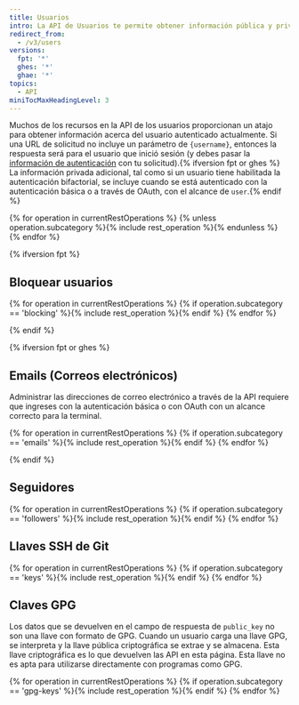 ```yaml
---
title: Usuarios
intro: La API de Usuarios te permite obtener información pública y privada sobre el usuario autenticado.
redirect_from:
  - /v3/users
versions:
  fpt: '*'
  ghes: '*'
  ghae: '*'
topics:
  - API
miniTocMaxHeadingLevel: 3
---
```


Muchos de los recursos en la API de los usuarios proporcionan un atajo para obtener información acerca del usuario autenticado actualmente. Si una URL de solicitud no incluye un parámetro de `{username}`, entonces la respuesta será para el usuario que inició sesión (y debes pasar la [información de autenticación](/rest/overview/resources-in-the-rest-api#authentication) con tu solicitud).{% ifversion fpt or ghes %} La información privada adicional, tal como si un usuario tiene habilitada la autenticación bifactorial, se incluye cuando se está autenticado con la autenticación básica o a través de OAuth, con el alcance de `user`.{% endif %}

{% for operation in currentRestOperations %}
  {% unless operation.subcategory %}{% include rest_operation %}{% endunless %}
{% endfor %}

{% ifversion fpt %}
## Bloquear usuarios

{% for operation in currentRestOperations %}
  {% if operation.subcategory == 'blocking' %}{% include rest_operation %}{% endif %}
{% endfor %}

{% endif %}

{% ifversion fpt or ghes %}
## Emails (Correos electrónicos)

Administrar las direcciones de correo electrónico a través de la API requiere que ingreses con la autenticación básica o con OAuth con un alcance correcto para la terminal.

{% for operation in currentRestOperations %}
  {% if operation.subcategory == 'emails' %}{% include rest_operation %}{% endif %}
{% endfor %}

{% endif %}

## Seguidores

{% for operation in currentRestOperations %}
  {% if operation.subcategory == 'followers' %}{% include rest_operation %}{% endif %}
{% endfor %}

## Llaves SSH de Git

{% for operation in currentRestOperations %}
  {% if operation.subcategory == 'keys' %}{% include rest_operation %}{% endif %}
{% endfor %}

## Claves GPG

Los datos que se devuelven en el campo de respuesta de `public_key` no son una llave con formato de GPG. Cuando un usuario carga una llave GPG, se interpreta y la llave pública criptográfica se extrae y se almacena. Esta llave criptográfica es lo que devuelven las API en esta página. Esta llave no es apta para utilizarse directamente con programas como GPG.

{% for operation in currentRestOperations %}
  {% if operation.subcategory == 'gpg-keys' %}{% include rest_operation %}{% endif %}
{% endfor %}
